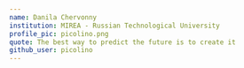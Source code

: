```yaml
---
name: Danila Chervonny
institution: MIREA - Russian Technological University
profile_pic: picolino.png
quote: The best way to predict the future is to create it
github_user: picolino
---
```

